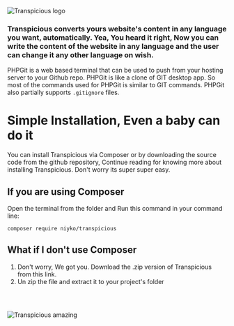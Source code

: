 ![Transpicious logo](https://i.imgur.com/DE3eGQT.png)
### Transpicious converts yours website's content in any language you want, automatically. Yea, You heard it right, Now you can write the content of the website in any language and the user can change it any other language on wish.
PHPGit is a web based terminal that can be used to push from your hosting server to your Github repo. PHPGit is like a clone of GIT desktop app. So most of the commands used for PHPGit is similar to GIT commands. PHPGit also partially supports `.gitignore` files.

# Simple Installation, Even a baby can do it
You can install Transpicious via Composer or by downloading the source code from the github repository, Continue reading for knowing more about installing Transpicious. Don't worry its super super easy.

## If you are using Composer
Open the terminal from the folder and Run this command in your command line:
`````
composer require niyko/transpicious
`````
## What if I don't use Composer
1. Don't worry, We got you. Download the .zip version of Transpicious from this link.
2. Un zip the file and extract it to your project's folder
### &nbsp;
![Transpicious amazing](https://i.imgur.com/du1wBbE.png)
